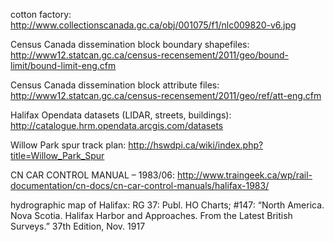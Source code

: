 cotton factory: http://www.collectionscanada.gc.ca/obj/001075/f1/nlc009820-v6.jpg

Census Canada dissemination block boundary shapefiles: http://www12.statcan.gc.ca/census-recensement/2011/geo/bound-limit/bound-limit-eng.cfm

Census Canada dissemination block attribute files:
http://www12.statcan.gc.ca/census-recensement/2011/geo/ref/att-eng.cfm

Halifax Opendata datasets (LIDAR, streets, buildings): http://catalogue.hrm.opendata.arcgis.com/datasets

Willow Park spur track plan: http://hswdpi.ca/wiki/index.php?title=Willow_Park_Spur

CN CAR CONTROL MANUAL – 1983/06: http://www.traingeek.ca/wp/rail-documentation/cn-docs/cn-car-control-manuals/halifax-1983/

hydrographic map of Halifax: RG 37:  Publ. HO Charts; #147:  “North America.  Nova Scotia.  Halifax Harbor and Approaches.  From the Latest British Surveys.”  37th Edition, Nov. 1917

